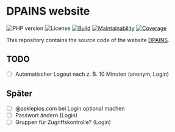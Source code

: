 # DPAINS website

![PHP version](https://img.shields.io/badge/php-8.2-brightgreen)
![License](https://img.shields.io/github/license/toddy15/dpains?color=bright)
[![Build](https://img.shields.io/github/actions/workflow/status/toddy15/dpains/test.yml)](https://github.com/toddy15/dpains/actions/workflows/test.yml)
[![Maintainability](https://img.shields.io/codeclimate/maintainability/toddy15/dpains)](https://codeclimate.com/github/toddy15/dpains)
[![Coverage](https://img.shields.io/codeclimate/coverage/toddy15/dpains)](https://codeclimate.com/github/toddy15/dpains)

This repository contains the source code of the website
[DPAINS](https://www.dienstplan-an.de/).

## TODO

- [ ] Automatischer Logout nach z. B. 10 Minuten (anonym, Login)

## Später

- [ ] @asklepios.com bei Login optional machen
- [ ] Passwort ändern (Login)
- [ ] Gruppen für Zugriffskontrolle? (Login)

